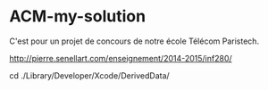 # ACM-my-solution
C'est pour un projet de concours de notre école Télécom Paristech.

http://pierre.senellart.com/enseignement/2014-2015/inf280/

cd ./Library/Developer/Xcode/DerivedData/
